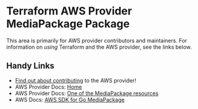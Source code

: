 # Terraform AWS Provider MediaPackage Package

This area is primarily for AWS provider contributors and maintainers. For information on _using_ Terraform and the AWS provider, see the links below.

## Handy Links

* [Find out about contributing](https://hashicorp.github.io/terraform-provider-aws/#contribute) to the AWS provider!
* AWS Provider Docs: [Home](https://registry.terraform.io/providers/hashicorp/aws/latest/docs)
* AWS Provider Docs: [One of the MediaPackage resources](https://registry.terraform.io/providers/hashicorp/aws/latest/docs/resources/media_package_channel)
* AWS Docs: [AWS SDK for Go MediaPackage](https://docs.aws.amazon.com/sdk-for-go/api/service/mediapackage/)
